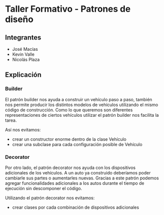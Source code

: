 # Taller Formativo - Patrones de diseño

## Integrantes

- José Macías
- Kevin Valle
- Nicolás Plaza

## Explicación

### Builder

El patrón builder nos ayuda a construir un vehículo paso a paso, también nos permite producir los distintos modelos de vehículos utilizando el mismo código de construcción.
Como lo que queremos son diferentes representaciones de ciertos vehículos utilizar el patrón builder nos facilita la tarea.

Así nos evitamos:

- crear un constructor enorme dentro de la clase Vehículo
- crear una subclase para cada configuración posible de Vehículo

### Decorator

Por otro lado, el patrón decorator nos ayuda con los dispositivos adicionales de los vehículos. A un auto ya construido deberíamos poder cambiarle sus partes o aumentarles nuevas. Gracias a este patrón podemos agregar funcionalidades adicionales a los autos durante el tiempo de ejecución sin descomponer el código.

Utilizando el patrón decorator nos evitamos:

- crear clases por cada combinación de dispositivos adicionales
